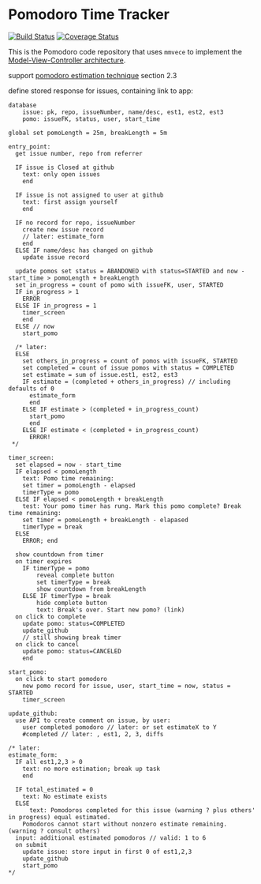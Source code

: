 # Pomodoro Time Tracker
[![Build Status](https://travis-ci.org/dewv/githubPomodoroApp.svg?branch=master)](https://travis-ci.org/dewv/githubPomodoroApp)
[![Coverage Status](https://coveralls.io/repos/github/dewv/githubPomodoroApp/badge.svg?branch=master)](https://coveralls.io/github/dewv/githubPomodoroApp?branch=master)

This is the Pomodoro code repository that uses `mmvece` to implement the [Model-View-Controller architecture](https://en.wikipedia.org/wiki/Model%E2%80%93view%E2%80%93controller).

support [pomodoro estimation technique](https://www.slideshare.net/samakays/the-pomodoro-technique-v1-3) section 2.3 

define stored response for issues, containing link to app:

    database
    	issue: pk, repo, issueNumber, name/desc, est1, est2, est3
    	pomo: issueFK, status, user, start_time 
    
    global set pomoLength = 25m, breakLength = 5m
    
    entry_point:
      get issue number, repo from referrer
      
      IF issue is Closed at github
      	text: only open issues
      	end
      	
      IF issue is not assigned to user at github
      	text: first assign yourself
      	end
      	
      IF no record for repo, issueNumber
        create new issue record
        // later: estimate_form
        end
      ELSE IF name/desc has changed on github
      	update issue record
      	
      update pomos set status = ABANDONED with status=STARTED and now - start_time > pomoLength + breakLength
      set in_progress = count of pomo with issueFK, user, STARTED
      IF in_progress > 1
      	ERROR
      ELSE IF in_progress = 1
        timer_screen
        end
      ELSE // now
        start_pomo
	
      /* later:   
      ELSE	
        set others_in_progress = count of pomos with issueFK, STARTED 
        set completed = count of issue pomos with status = COMPLETED
        set estimate = sum of issue.est1, est2, est3
        IF estimate = (completed + others_in_progress) // including defaults of 0
          estimate_form
          end
        ELSE IF estimate > (completed + in_progress_count)
          start_pomo
          end
        ELSE IF estimate < (completed + in_progress_count)
          ERROR!
 	 */
        
    timer_screen:
      set elapsed = now - start_time
      IF elapsed < pomoLength
      	text: Pomo time remaining:
      	set timer = pomoLength - elapsed
      	timerType = pomo
      ELSE IF elapsed < pomoLength + breakLength
      	test: Your pomo timer has rung. Mark this pomo complete? Break time remaining:
      	set timer = pomoLength + breakLength - elapased
      	timerType = break
      ELSE
        ERROR; end
        
      show countdown from timer
      on timer expires
      	IF timerType = pomo
      		reveal complete button
      		set timerType = break
      		show countdown from breakLength
      	ELSE IF timerType = break
      		hide complete button
      		text: Break's over. Start new pomo? (link)
      on click to complete
        update pomo: status=COMPLETED
        update_github
    	// still showing break timer
      on click to cancel
        update pomo: status=CANCELED
        end
    
    start_pomo:
      on click to start pomodoro    
        new pomo record for issue, user, start_time = now, status = STARTED
        timer_screen
        
    update_github:
      use API to create comment on issue, by user:
      	user completed pomodoro // later: or set estimateX to Y
      	#completed // later: , est1, 2, 3, diffs
      	
	/* later:  
    estimate_form:
      IF all est1,2,3 > 0
      	text: no more estimation; break up task
      	end
      
      IF total_estimated = 0
        text: No estimate exists
      ELSE
      	  text: Pomodoros completed for this issue (warning ? plus others' in progress) equal estimated.
      	Pomodoros cannot start without nonzero estimate remaining. (warning ? consult others)
      input: additional estimated pomodoros // valid: 1 to 6
      on submit
      	update issue: store input in first 0 of est1,2,3
      	update_github
        start_pomo
    */

